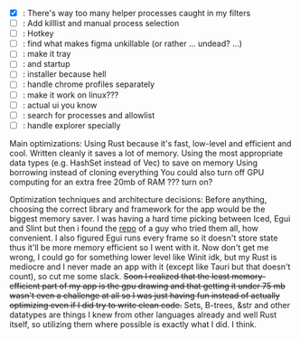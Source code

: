 - [x] : There's way too many helper processes caught in my filters
- [ ] : Add killlist and manual process selection
- [ ] : Hotkey
- [ ] : find what makes figma unkillable (or rather ... undead? ...)
- [ ] : make it tray 
- [ ] : and startup
- [ ] : installer because hell
- [ ] : handle chrome profiles separately
- [ ] : make it work on linux???
- [ ] : actual ui you know
- [ ] : search for processes and allowlist
- [ ] : handle explorer specially

Main optimizations:
Using Rust because it's fast, low-level and efficient and cool. Written cleanly it saves a lot of memory.
Using the most appropriate data types (e.g. HashSet instead of Vec) to save on memory
Using borrowing instead of cloning everything
You could also turn off GPU computing for an extra free 20mb of RAM ??? turn on?

Optimization techniques and architecture decisions:
Before anything, choosing the correct library and framework for the app would be the biggest memory saver. I was having a hard time picking between Iced, Egui and Slint but then i found the [repo](https://github.com/maurges/every-rust-gui-library) of a guy who tried them all, how convenient. I also figured Egui runs every frame so it doesn't store state thus it'll be more memory efficient so I went with it. Now don't get me wrong, I could go for something lower level like Winit idk, but my Rust is mediocre and I never made an app with it (except like Tauri but that doesn't count), so cut me some slack.
~~Soon I realized that the least memory-efficient part of my app is the gpu drawing and that getting it under 75 mb wasn't even a challenge at all so I was just having fun instead of actually optimizing even if I did try to write clean code.~~
Sets, B-trees, &str and other datatypes are things I knew from other languages already and well Rust itself, so utilizing them where possible is exactly what I did. I think.